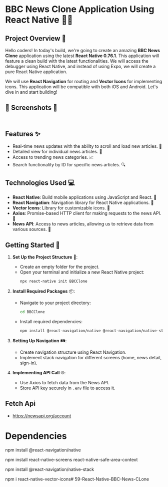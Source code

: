 # BBC News Clone Application Using React Native 🚀📰

## Project Overview 🌟
Hello coders! In today's build, we're going to create an amazing **BBC News Clone** application using the latest **React Native 0.76.1**. This application will feature a clean build with the latest functionalities. We will access the debugger using React Native, and instead of using Expo, we will create a pure React Native application. 

We will use **React Navigation** for routing and **Vector Icons** for implementing icons. This application will be compatible with both iOS and Android. Let's dive in and start building!

## 📸 Screenshots 📸

![]()
-


## Features ✨
- Real-time news updates with the ability to scroll and load new articles. 📅
- Detailed view for individual news articles. 📖
- Access to trending news categories. 📈
- Search functionality by ID for specific news articles. 🔍

## Technologies Used 💻
- **React Native**: Build mobile applications using JavaScript and React. 📱
- **React Navigation**: Navigation library for React Native applications. 🧭
- **Vector Icons**: Library for customizable icons. 🎨
- **Axios**: Promise-based HTTP client for making requests to the news API. 📡
- **News API**: Access to news articles, allowing us to retrieve data from various sources. 📰

## Getting Started 🚀
1. **Set Up the Project Structure** 📁:
   - Create an empty folder for the project.
   - Open your terminal and initialize a new React Native project:
     ```bash
     npx react-native init BBCClone
     ```

2. **Install Required Packages** 📦:
   - Navigate to your project directory:
     ```bash
     cd BBCClone
     ```
   - Install required dependencies:
     ```bash
     npm install @react-navigation/native @react-navigation/native-stack react-native-gesture-handler react-native-reanimated react-native-screens react-native-safe-area-context @react-native-community/masked-view react-native-vector-icons axios
     ```

3. **Setting Up Navigation** 🛤️:
   - Create navigation structure using React Navigation.
   - Implement stack navigation for different screens (home, news detail, sign-in).

4. **Implementing API Call** 🌐:
   - Use Axios to fetch data from the News API.
   - Store API key securely in `.env` file to access it.
  
  ## Fetch Api 
   - https://newsapi.org/account
  


# Dependencies

npm install @react-navigation/native

npm install react-native-screens react-native-safe-area-context

npm install @react-navigation/native-stack

npm i react-native-vector-icons# 59-React-Native-BBC-News-CLone


